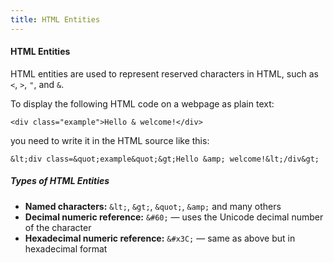 ```yaml
---
title: HTML Entities
---
```


#### HTML Entities

HTML entities are used to represent reserved characters in HTML, such as `<`, `>`, `"`, and `&`.

To display the following HTML code on a webpage as plain text:

`<div class="example">Hello & welcome!</div>`

you need to write it in the HTML source like this:

`&lt;div class=&quot;example&quot;&gt;Hello &amp; welcome!&lt;/div&gt;`

##### Types of HTML Entities

- **Named characters:** `&lt;`, `&gt;`, `&quot;`, `&amp;` and many others
- **Decimal numeric reference:** `&#60;` — uses the Unicode decimal number of the character
- **Hexadecimal numeric reference:** `&#x3C;` — same as above but in hexadecimal format